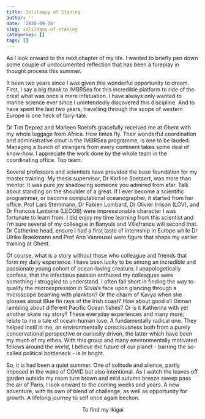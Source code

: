 ```yaml
---
title: Soliloquy of Stanley
author: ''
date: '2020-09-26'
slug: soliloquy-of-stanley
categories: []
tags: []
---
```


As I look onward to the next chapter of my life. I wanted to briefly pen down some couple of undocumented reflection that has been a foreplay in thought process this summer. 

It been two years since I was given this wonderful opportunity to dream. First, I say a big thank to IMBRSea for this incredible platform to ride of the crest what was once a mere infatuation. I have always only wanted to marine science ever since I unintendedly discovered this discipline. And to have spent the last two years, travelling through the scope of western Europe is one heck of fairy-tale. 

Dr Tim Deprez and Marleen Roelofs gracefully received me at Ghent with my whole luggage from Africa. How times fly. Their wonderful coordination and administrative clout in the IMBRSea programme, is one to be lauded. Managing a bunch of strangers from every continent takes some deal of know-how. I appreciate the work done by the whole team in the coordinating office. Top team. 

Several professors and scientists have provided the base foundation for my master training. My thesis supervisor, Dr Karline Soetaert, was more than mentor. It was pure joy shadowing someone you admired from afar.  Talk about standing on the shoulder of a great. If I ever become a scientific programmer, or become computational oceanographer, it started from her office. Prof Lars Stemmann, Dr Fabien Lombard, Dr Olivier Irrison (LOV), and Dr Francois Lantoine (LECOB) were impressionable character I was fortunate to learn from. I did enjoy my time learning from this scientist and I’m sure several of my colleague in Banyuls and Villefrance will second that. Dr Catherine head, ensure I had a first taste of internship in Europe while Dr Ulrike Braekmann and Prof Ann Vanreusel were figure that shape my earlier training at Ghent. 

Of course, what is a story without those who colleague and friends that form my daily experience. I have been lucky to be among an incredible and passionate young cohort of ocean-loving creature. I unapologetically confess, that the infectious passion enthused my colleagues were something I struggled to understand. I often fall short in finding the way to qualify the microexpression in Silvia’s face upon glancing through a microscope beaming with plankton? Or the charm of Kavya when she glosses about Blue fin rays of the Irish coast? How about good o’l Osman rambling about different Pacific Ocean fishes? Or is it Katherina with yet another skate ray story? These everyday experiences and many more; relate to me a tale of ocean-human love. A fundamentally radical one. They helped instil in me, an environmentally consciousness both from a purely conservational perspective or curiosity driven, the latter which have been my much of my ethos.  With this group and many environmentally motivated fellows around the world, I believe the future of our planet - barring the so-called political bottleneck - is in bright.

So, it is had been a quiet summer. One of solitude and silence, partly imposed in the wake of COVID but also intentional. As I watch the leaves off garden outside my room turn brown and mild autumn breeze sweep pass the air of Paris, I look onward to the coming weeks and years. A new adventure, with its own of blend of challenge, as well as opportunity for growth. A lifelong journey to self once again beckon. 

<p align = "center">To find my Ikigai</></p>

